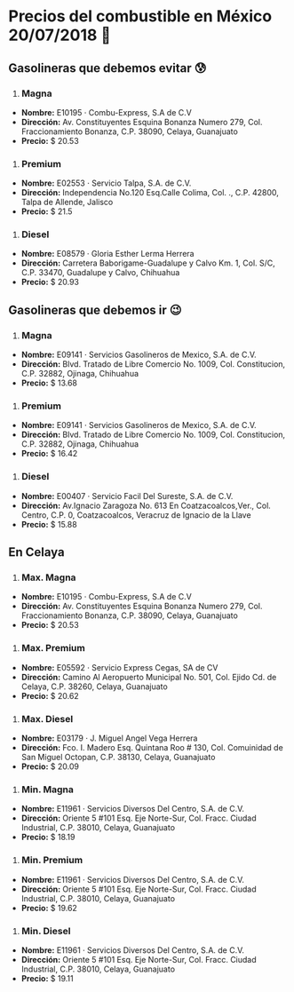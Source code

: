 # Precios del combustible en México 20/07/2018 :car:

## Gasolineras que debemos evitar :cold_sweat:
1. ### Magna
  * **Nombre:** E10195 · Combu-Express, S.A de C.V
  * **Dirección:** Av. Constituyentes Esquina Bonanza Numero 279, Col. Fraccionamiento Bonanza, C.P. 38090, Celaya, Guanajuato
  * **Precio:** $ 20.53

1. ### Premium
  * **Nombre:** E02553 · Servicio Talpa, S.A. de C.V.
  * **Dirección:** Independencia No.120 Esq.Calle Colima, Col. ., C.P. 42800, Talpa de Allende, Jalisco
  * **Precio:** $ 21.5

1. ### Diesel
  * **Nombre:** E08579 · Gloria Esther Lerma Herrera
  * **Dirección:** Carretera Baborigame-Guadalupe y Calvo Km. 1, Col. S/C, C.P. 33470, Guadalupe y Calvo, Chihuahua
  * **Precio:** $ 20.93


## Gasolineras que debemos ir :wink:
1. ### Magna
  * **Nombre:** E09141 · Servicios Gasolineros de Mexico, S.A. de C.V.
  * **Dirección:** Blvd. Tratado de Libre Comercio No. 1009, Col. Constitucion, C.P. 32882, Ojinaga, Chihuahua
  * **Precio:** $ 13.68

1. ### Premium
  * **Nombre:** E09141 · Servicios Gasolineros de Mexico, S.A. de C.V.
  * **Dirección:** Blvd. Tratado de Libre Comercio No. 1009, Col. Constitucion, C.P. 32882, Ojinaga, Chihuahua
  * **Precio:** $ 16.42

1. ### Diesel
  * **Nombre:** E00407 · Servicio Facil Del Sureste, S.A. de C.V.
  * **Dirección:** Av.Ignacio Zaragoza No. 613 En Coatzacoalcos,Ver., Col. Centro, C.P. 0, Coatzacoalcos, Veracruz de Ignacio de la Llave
  * **Precio:** $ 15.88


## En Celaya
1. ### Max. Magna
  * **Nombre:** E10195 · Combu-Express, S.A de C.V
  * **Dirección:** Av. Constituyentes Esquina Bonanza Numero 279, Col. Fraccionamiento Bonanza, C.P. 38090, Celaya, Guanajuato
  * **Precio:** $ 20.53

1. ### Max. Premium
  * **Nombre:** E05592 · Servicio Express Cegas, SA de CV
  * **Dirección:** Camino Al Aeropuerto Municipal No. 501, Col. Ejido Cd. de Celaya, C.P. 38260, Celaya, Guanajuato
  * **Precio:** $ 20.62

1. ### Max. Diesel
  * **Nombre:** E03179 · J. Miguel Angel Vega Herrera
  * **Dirección:** Fco. I. Madero Esq. Quintana Roo # 130, Col. Comuinidad de San Miguel Octopan, C.P. 38130, Celaya, Guanajuato
  * **Precio:** $ 20.09

1. ### Min. Magna
  * **Nombre:** E11961 · Servicios Diversos Del Centro, S.A. de C.V.
  * **Dirección:** Oriente 5 #101 Esq. Eje Norte-Sur, Col. Fracc. Ciudad Industrial, C.P. 38010, Celaya, Guanajuato
  * **Precio:** $ 18.19

1. ### Min. Premium
  * **Nombre:** E11961 · Servicios Diversos Del Centro, S.A. de C.V.
  * **Dirección:** Oriente 5 #101 Esq. Eje Norte-Sur, Col. Fracc. Ciudad Industrial, C.P. 38010, Celaya, Guanajuato
  * **Precio:** $ 19.62

1. ### Min. Diesel
  * **Nombre:** E11961 · Servicios Diversos Del Centro, S.A. de C.V.
  * **Dirección:** Oriente 5 #101 Esq. Eje Norte-Sur, Col. Fracc. Ciudad Industrial, C.P. 38010, Celaya, Guanajuato
  * **Precio:** $ 19.11